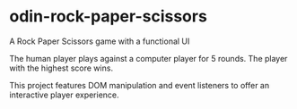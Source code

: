 # odin-rock-paper-scissors

A Rock Paper Scissors game with a functional UI

The human player plays against a computer player for 5 rounds. The player with the highest score wins.

This project features DOM manipulation and event listeners to offer an interactive player experience.